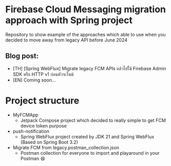 # Firebase Cloud Messaging migration approach with Spring project

Repository to show example of the approaches which able to use when you decided to move away from legacy API before June 2024

## Blog post:

* [TH] [Spring WebFlux] Migrate legacy FCM APIs แล้วไปใช้ Firebase Admin SDK หรือ HTTP v1 ก่อนหัวจะไหม้
* [EN] Coming soon...

# Project structure

* MyFCMApp
  * Jetpack Compose project which decided to really simple to get FCM device token purpose
* push-notification
  * Spring WebFlux project created by JDK 21 and Spring WebFlux (Based on Spring Boot 3.2)
* Migrate FCM from legacy.postman_collection.json
  * Postman collection for everyone to import and playaround in your Postman 😆